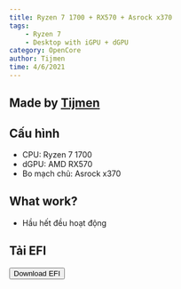 ```yaml
---
title: Ryzen 7 1700 + RX570 + Asrock x370
tags:
    - Ryzen 7
    - Desktop with iGPU + dGPU
category: OpenCore
author: Tijmen
time: 4/6/2021
---
```

## Made by [Tijmen](https://github.com/Tiemon-hoi)

## Cấu hình

* CPU: Ryzen 7 1700
* dGPU: AMD RX570
* Bo mạch chủ: Asrock x370

## What work?

* Hầu hết đều hoạt động

## Tải EFI

<form method="get" action="/efi/desktop/igpu-dgpu/opencore/ryzen-7-1700-rx570-asrock-x370.zip" class="animate__animated animate__jackInTheBox">
   <button type="submit" class="btn animate__animated animate__jackInTheBox"><i class="fas fa-download"></i> Download EFI</button>
</form>
